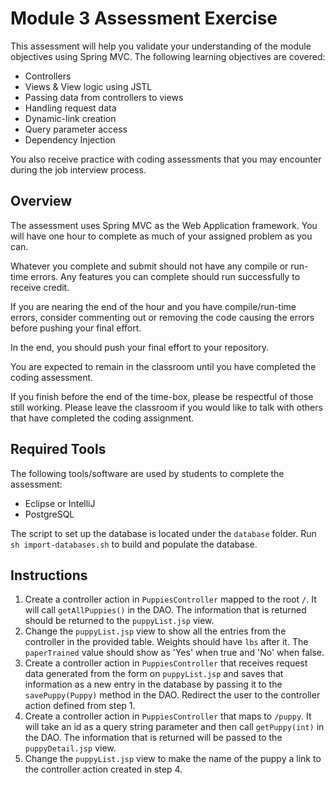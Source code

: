 # Module 3 Assessment Exercise

This assessment will help you validate your understanding of the module objectives using Spring MVC. The following learning objectives are covered:

- Controllers
- Views & View logic using JSTL
- Passing data from controllers to views
- Handling request data
- Dynamic-link creation
- Query parameter access
- Dependency Injection

You also receive practice with coding assessments that you may encounter during the job interview process.

## Overview

The assessment uses Spring MVC as the Web Application framework. You will have one hour to complete as much of your assigned problem as you can.

Whatever you complete and submit should not have any compile or run-time errors. Any features you can complete should run successfully to receive credit.

If you are nearing the end of the hour and you have compile/run-time errors, consider commenting out or removing the code causing the errors before pushing your final effort.

In the end, you should push your final effort to your repository.

You are expected to remain in the classroom until you have completed the coding assessment.

If you finish before the end of the time-box, please be respectful of those still working. Please leave the classroom if you would like to talk with others that have completed the coding assignment.

## Required Tools

The following tools/software are used by students to complete the assessment:

- Eclipse or IntelliJ
- PostgreSQL

The script to set up the database is located under the `database` folder. Run `sh import-databases.sh` to build and populate the database.

## Instructions

1. Create a controller action in `PuppiesController` mapped to the root `/`. It will call `getAllPuppies()` in the DAO. The information that is returned should be returned to the `puppyList.jsp` view.
2. Change the `puppyList.jsp` view to show all the entries from the controller in the provided table. Weights should have `lbs` after it. The `paperTrained` value should show as 'Yes' when true and 'No' when false.
3. Create a controller action in `PuppiesController` that receives request data generated from the form on `puppyList.jsp` and saves that information as a new entry in the database by passing it to the `savePuppy(Puppy)` method in the DAO. Redirect the user to the controller action defined from step 1.
4. Create a controller action in `PuppiesController` that maps to `/puppy`. It will take an id as a query string parameter and then call `getPuppy(int)` in the DAO. The information that is returned will be passed to the `puppyDetail.jsp` view.
5. Change the `puppyList.jsp` view to make the name of the puppy a link to the controller action created in step 4.
